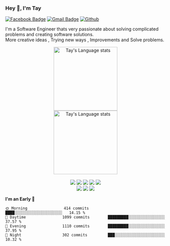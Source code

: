 ### Hey 👋, I'm Tay

<!-- Contacts -->
[![Facebook Badge](https://img.shields.io/badge/facebook-1877f2?style=flat-square&logo=facebook&logoColor=white&link=https://www.facebook.com/kgntae/)](https://www.facebook.com/kgntae/)
[![Gmail Badge](https://img.shields.io/badge/Gmail-d14836?style=flat-square&logo=Gmail&logoColor=white&link=mailto:geunt617@gmail.com)](mailto:geunt617@gmail.com)
[![Github](https://img.shields.io/github/followers/kimgeuntae?label=Follow&style=social)](https://github.com/kimgeuntae)

<!-- Self Introduction -->
I'm a Software Engineer thats very passionate about solving complicated problems and creating software solutions.<br />
More creative ideas , Trying new ways , Improvements and Solve problems.

<!-- Git Stats -->
<!-- Light Mode -->
<div align="center">
    <!-- Git Top Langs -->
    <a href="https://github.com/anuraghazra/github-readme-stats#gh-light-mode-only">
        <img height=200
            src="https://github-readme-stats.vercel.app/api/top-langs/?username=kimgeuntae&layout=compact&langs_count=10&hide_border=1&role=OWNER,COLLABORATOR#gh-light-mode-only"
            alt="Tay's Language stats" />
    </a>
    <!-- Git Stats -->
     <!-- 
    <a href="https://github.com/anuraghazra/github-readme-stats#gh-light-mode-only">
        <img height=200
            src="https://github-readme-stats.vercel.app/api?username=kimgeuntae&show_icons=true&count_private=true&line_height=28&hide_border=1&card_width=450&role=OWNER,COLLABORATOR&exclude_repo=github-readme-stats#gh-light-mode-only"
            alt="Tay's Github stats" />
    </a>
    -->
</div>

<!-- Dark Mode -->
<div align="center">
    <!-- Git Top Langs -->
    <a href="https://github.com/anuraghazra/github-readme-stats#gh-dark-mode-only">
        <img height=200
            src="https://github-readme-stats.vercel.app/api/top-langs/?username=kimgeuntae&layout=compact&langs_count=10&hide_border=1&role=OWNER,COLLABORATOR&theme=dark&bg_color=000000#gh-dark-mode-only"
            alt="Tay's Language stats" />
    </a>
    <!-- Git Stats -->
    <!--
    <a href="https://github.com/anuraghazra/github-readme-stats#gh-dark-mode-only">
        <img height=200
            src="https://github-readme-stats.vercel.app/api?username=kimgeuntae&show_icons=true&count_private=true&line_height=28&hide_border=1&card_width=450&role=OWNER,COLLABORATOR&exclude_repo=github-readme-stats&theme=dark&bg_color=000000#gh-dark-mode-only"
            alt="Tay's Github stats" />
    </a>
    -->
</div>

<br />

<!-- Tech skills -->
<div align="center">
    <img src="https://img.shields.io/badge/java-007396?style=for-the-badge&logo=java&logoColor=white" />
    <img src="https://img.shields.io/badge/python%20-%2314354C.svg?&style=for-the-badge&logo=python&logoColor=white" />
    <img src="https://img.shields.io/badge/C-A8B9CC.svg?&style=for-the-badge&logo=C&logoColor=white" />
    <img src="https://img.shields.io/badge/dart-3162C7?style=for-the-badge&logo=java&logoColor=white" />
    <img src="https://img.shields.io/badge/javascript-F7DF1E?style=for-the-badge&logo=javascript&logoColor=black" />
    <br />
    <img src="https://img.shields.io/badge/Android-3DDC84?style=for-the-badge&logo=Android&logoColor=white" />
    <img src="https://img.shields.io/badge/Flutter-02569B?style=for-the-badge&logo=flutter&logoColor=white" />
    <img src="https://img.shields.io/badge/Spring-6DB33F.svg?&style=for-the-badge&logo=Spring&logoColor=white" />

    
<!--     <img src="https://img.shields.io/badge/react-61DAFB?style=for-the-badge&logo=react&logoColor=black" /> -->
<!--     <img src="https://img.shields.io/badge/node.js-339933?style=for-the-badge&logo=Node.js&logoColor=white" /> -->
<!--     <img src="https://img.shields.io/badge/git-F05032?style=for-the-badge&logo=git&logoColor=white" /> --> 
   <!-- <img src="https://img.shields.io/badge/mysql-4479A1?style=for-the-badge&logo=mysql&logoColor=white" /> -->
   <!-- <img src="https://img.shields.io/badge/Oracle-F80000.svg?&style=for-the-badge&logo=Oracle&logoColor=white" /> -->
   <!-- <img src="https://img.shields.io/badge/html5-E34F26?style=for-the-badge&logo=html5&logoColor=white" /> -->
   <!-- <img src="https://img.shields.io/badge/css-1572B6?style=for-the-badge&logo=css3&logoColor=white" /> -->
   <!-- <img src="https://img.shields.io/badge/Yarn-2C8EBB.svg?&style=for-the-badge&logo=Yarn&logoColor=white" /> -->
   <!-- <img src="https://img.shields.io/badge/npm-CB3837.svg?&style=for-the-badge&logo=npm&logoColor=white" /> -->
   <!-- <img src="https://img.shields.io/badge/gradle-02303A?style=for-the-badge&logo=gradle&logoColor=white" /> -->
   <!-- <img src="https://img.shields.io/badge/amazonaws-232F3E?style=for-the-badge&logo=amazonaws&logoColor=white" />
   <!--    <img src="https://img.shields.io/badge/github-181717?style=for-the-badge&logo=github&logoColor=white" /> -->
</div>

<!--START_SECTION:waka-->
**I'm an Early 🐤** 

```text
🌞 Morning                414 commits         ████░░░░░░░░░░░░░░░░░░░░░   14.15 % 
🌆 Daytime                1099 commits        █████████░░░░░░░░░░░░░░░░   37.57 % 
🌃 Evening                1110 commits        █████████░░░░░░░░░░░░░░░░   37.95 % 
🌙 Night                  302 commits         ███░░░░░░░░░░░░░░░░░░░░░░   10.32 % 
```



<!--END_SECTION:waka-->
